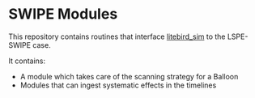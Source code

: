 # SWIPE Modules

This repository contains routines that interface [litebird_sim](https://pypi.org/project/litebird-sim/) to the LSPE-SWIPE case. 

It contains:
* A module which takes care of the scanning strategy for a Balloon
* Modules that can ingest systematic effects in the timelines 

